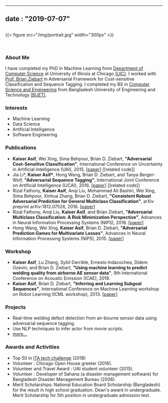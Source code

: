 
---
date : "2019-07-07"
---

## 
 
{{< figure src="/img/portrait.jpg" width="300px" >}}

<br/>

### About Me

I have completed my PhD in Machine Learning from [Department of Computer Science](https://www.cs.uic.edu/) at University of Illinois at Chicago [(UIC)](https://www.uic.edu/). I worked with [Prof. Brian Ziebart](https://www.cs.uic.edu/Ziebart) in Adversarial Framework for Cost-sensitive Classification and Sequence Tagging. I completed my BS in [Computer Science and Engineering](https://cse.buet.ac.bd/) from Bangladesh University of Engineering and Technology [(BUET)](http://www.buet.ac.bd/).


### Interests
* Machine Learning
* Data Science
* Artificial Intelligence
* Software Engineering

### Publications
 * __Kaiser Asif__, Wei Xing, Sima Behpour, Brian D. Ziebart, **"Adversarial Cost-Sensitive Classification"**, International Conference on Uncertainty in Artificial Intelligence (UAI), 2015. [[paper](/papers/asif2015uai.pdf)] [[related code]]
 * Jia Li\*, __Kaiser Asif\*__, Hong Wang, Brian D. Ziebart, and Tanya Berger-Wolf, **"Adversarial Sequence Tagging"**, International Joint Conference on Artificial Intelligence (IJCAI), 2016. [[paper](/papers/li2016adversarial.pdf)] [[related code]]
 * Rizal Fathony, __Kaiser Asif__, Anqi Liu, Mohammad Ali Bashiri, Wei Xing, Sima Behpour, Xinhua Zhang, Brian D. Ziebart, **"Consistent Robust Adversarial Prediction for General Multiclass Classification"**, arXiv preprint arXiv:1812.07526, 2018. [[paper](https://arxiv.org/pdf/1812.07526.pdf)]
 * Rizal Fathony, Anqi Liu, __Kaiser Asif__, and Brian Ziebart, **"Adversarial Multiclass Classification: A Risk Minimization Perspective"**, Advances in Neural Information Processing Systems (NIPS), 2016. [[paper](https://papers.nips.cc/paper/6088-adversarial-multiclass-classification-a-risk-minimization-perspective.pdf)]
 * Hong Wang, Wei Xing, __Kaiser Asif__, Brian D. Ziebart, **"Adversarial Prediction Games for Multivariate Losses"**, Advances in Neural Information Processing Systems (NIPS), 2015. [[paper](http://papers.nips.cc/paper/5686-adversarial-prediction-games-for-multivariate-losses.pdf)]

### Workshop 
 * __Kaiser Asif__, Lu Zhang, Sybil Derrible, Ernesto Indacochea, Didem Ozevin, and Brian D. Ziebart, **"Using machine learning to predict welding quality from airborne AE sensor data"**, 9th International
Conference on Acoustic Emission (ICAE), 2019.
 * __Kaiser Asif__, Brian D. Ziebart, **"Inferring and Learning Subgoal Sequences"**, International  Conference  on  Machine  Learning  workshop  on Robot Learning (ICML workshop), 2013. [[paper](/papers/Asif_ICML_2013_final.pdf)]


### Projects
* Real-time welding defect detection from air-bourne sensor data using adversarial sequence tagging.
* Use NLP techniques to infer actor from movie scripts. 
* [more...](page/projects)

### Awards and Activities
* Top 50 in [ITA tech challenge](https://www.itatechchallenge.com/) (2018)
* Volunteer : Chicago Open House greeter (2016).
* Volunteer and Travel Award : UAI student volunteer (2015).
* Volunteer : Developer of Sahana (a disaster management software) for Bangladesh Disaster Management Bureau (2008).
* Merit Scholarships: National Education Board Scholarship (Bangladesh) for the result in high school
graduation. Dean's award in undergraduate. Merit Scholarship for 5th position in undergraduate admission test.